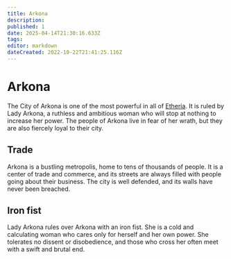 ```yaml
---
title: Arkona
description: 
published: 1
date: 2025-04-14T21:30:16.633Z
tags: 
editor: markdown
dateCreated: 2022-10-22T21:41:25.116Z
---
```


# Arkona
The City of Arkona is one of the most powerful in all of [Etheria](/etheria.md). It is ruled by Lady Arkona, a ruthless and ambitious woman who will stop at nothing to increase her power. The people of Arkona live in fear of her wrath, but they are also fiercely loyal to their city.

## Trade
Arkona is a bustling metropolis, home to tens of thousands of people. It is a center of trade and commerce, and its streets are always filled with people going about their business. The city is well defended, and its walls have never been breached.

## Iron fist
Lady Arkona rules over Arkona with an iron fist. She is a cold and calculating woman who cares only for herself and her own power. She tolerates no dissent or disobedience, and those who cross her often meet with a swift and brutal end.
